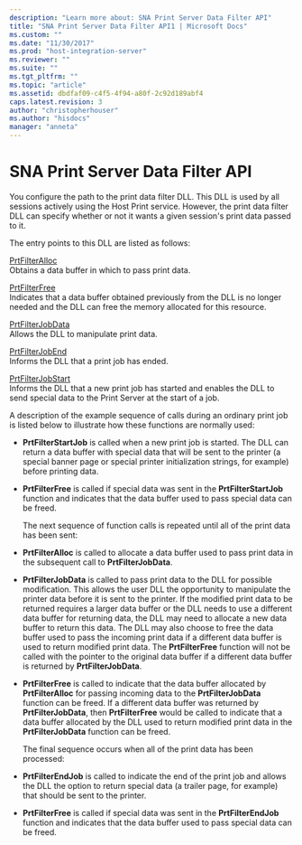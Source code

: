 ```yaml
---
description: "Learn more about: SNA Print Server Data Filter API"
title: "SNA Print Server Data Filter API1 | Microsoft Docs"
ms.custom: ""
ms.date: "11/30/2017"
ms.prod: "host-integration-server"
ms.reviewer: ""
ms.suite: ""
ms.tgt_pltfrm: ""
ms.topic: "article"
ms.assetid: dbdfaf09-c4f5-4f94-a80f-2c92d189abf4
caps.latest.revision: 3
author: "christopherhouser"
ms.author: "hisdocs"
manager: "anneta"
---
```

# SNA Print Server Data Filter API
You configure the path to the print data filter DLL. This DLL is used by all sessions actively using the Host Print service. However, the print data filter DLL can specify whether or not it wants a given session's print data passed to it.  

 The entry points to this DLL are listed as follows:  

 [PrtFilterAlloc](../core/prtfilteralloc2.md)  
 Obtains a data buffer in which to pass print data.  

 [PrtFilterFree](../core/prtfilterfree1.md)  
 Indicates that a data buffer obtained previously from the DLL is no longer needed and the DLL can free the memory allocated for this resource.  

 [PrtFilterJobData](../core/prtfilterjobdata2.md)  
 Allows the DLL to manipulate print data.  

 [PrtFilterJobEnd](../core/prtfilterjobend1.md)  
 Informs the DLL that a print job has ended.  

 [PrtFilterJobStart](../core/prtfilterjobstart1.md)  
 Informs the DLL that a new print job has started and enables the DLL to send special data to the Print Server at the start of a job.  

 A description of the example sequence of calls during an ordinary print job is listed below to illustrate how these functions are normally used:  

- **PrtFilterStartJob** is called when a new print job is started. The DLL can return a data buffer with special data that will be sent to the printer (a special banner page or special printer initialization strings, for example) before printing data.  

- **PrtFilterFree** is called if special data was sent in the **PrtFilterStartJob** function and indicates that the data buffer used to pass special data can be freed.  

  The next sequence of function calls is repeated until all of the print data has been sent:  

- **PrtFilterAlloc** is called to allocate a data buffer used to pass print data in the subsequent call to **PrtFilterJobData**.  

- **PrtFilterJobData** is called to pass print data to the DLL for possible modification. This allows the user DLL the opportunity to manipulate the printer data before it is sent to the printer. If the modified print data to be returned requires a larger data buffer or the DLL needs to use a different data buffer for returning data, the DLL may need to allocate a new data buffer to return this data. The DLL may also choose to free the data buffer used to pass the incoming print data if a different data buffer is used to return modified print data. The **PrtFilterFree** function will not be called with the pointer to the original data buffer if a different data buffer is returned by **PrtFilterJobData**.  

- **PrtFilterFree** is called to indicate that the data buffer allocated by **PrtFilterAlloc** for passing incoming data to the **PrtFilterJobData** function can be freed. If a different data buffer was returned by **PrtFilterJobData**, then **PrtFilterFree** would be called to indicate that a data buffer allocated by the DLL used to return modified print data in the **PrtFilterJobData** function can be freed.  

  The final sequence occurs when all of the print data has been processed:  

- **PrtFilterEndJob** is called to indicate the end of the print job and allows the DLL the option to return special data (a trailer page, for example) that should be sent to the printer.  

- **PrtFilterFree** is called if special data was sent in the **PrtFilterEndJob** function and indicates that the data buffer used to pass special data can be freed.
